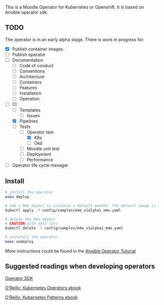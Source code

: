 This is a Moodle Operator for Kubernetes or Openshift. It is based on Ansible operator sdk.

## TODO
The operator is in an early alpha stage. There is work in progress for:
- [X] Publish container images
- [ ] Publish operator
- [ ] Documentation
  - [ ] Code of conduct
  - [ ] Conventions
  - [ ] Architecture
  - [ ] Containers
  - [ ] Features
  - [ ] Installation
  - [ ] Operation
- [ ] CI
  - [ ] Templates
    - [ ] Issues
  - [X] Pipelines
  - [ ] Tests
    - [ ] Operator test
      - [X] K8s
      - [ ] Okd
    - [ ] Moodle unit test
    - [ ] Deployment
    - [ ] Performance
- [ ] Operator life cycle manager

## Install
```bash
# install the operator
make deploy

# add a M4e object to instance a default moodle. The default image is inmutable. Extra plugins will be lost after pod replacement.
kubectl apply -f config/samples/m4e_v1alpha1_m4e.yaml

# delete the M4e object
# CAUTION with data loss
kubectl delete -f config/samples/m4e_v1alpha1_m4e.yaml

# uninstall the operator
make undeploy
```
More instructions could be found in the [Ansible Operator Tutorial](https://sdk.operatorframework.io/docs/building-operators/ansible/tutorial/)

## Suggested readings when developing operators

[Operator SDK](https://docs.openshift.com/container-platform/4.2/operators/operator_sdk/osdk-ansible.html#osdk-building-ansible-operator_osdk-ansible)

[O’Reilly: Kubernetes Operators ebook](https://www.redhat.com/es/resources/oreilly-kubernetes-operators-automation-ebook)

[O’Reilly: Kubernetes Patterns ebook](https://www.redhat.com/es/resources/oreilly-kubernetes-patterns-cloud-native-apps)
